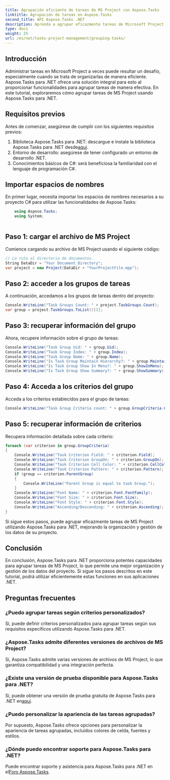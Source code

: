 ```yaml
---
title: Agrupación eficiente de tareas de MS Project con Aspose.Tasks
linktitle: Agrupación de tareas en Aspose.Tasks
second_title: API Aspose.Tasks .NET
description: Aprenda a agrupar eficazmente tareas de Microsoft Project utilizando Aspose.Tasks para .NET.
type: docs
weight: 25
url: /es/net/tasks-project-management/grouping-tasks/
---
```

## Introducción
Administrar tareas en Microsoft Project a veces puede resultar un desafío, especialmente cuando se trata de organizarlas de manera eficiente. Aspose.Tasks para .NET ofrece una solución integral para esto al proporcionar funcionalidades para agrupar tareas de manera efectiva. En este tutorial, exploraremos cómo agrupar tareas de MS Project usando Aspose.Tasks para .NET.
## Requisitos previos
Antes de comenzar, asegúrese de cumplir con los siguientes requisitos previos:
1.  Biblioteca Aspose.Tasks para .NET: descargue e instale la biblioteca Aspose.Tasks para .NET desde[aquí](https://releases.aspose.com/tasks/net/).
2. Entorno de desarrollo: asegúrese de tener configurado un entorno de desarrollo .NET.
3. Conocimientos básicos de C#: será beneficiosa la familiaridad con el lenguaje de programación C#.

## Importar espacios de nombres
En primer lugar, necesita importar los espacios de nombres necesarios a su proyecto C# para utilizar las funcionalidades de Aspose.Tasks:
```csharp
    using Aspose.Tasks;
    using System;
    
```
## Paso 1: cargar el archivo de MS Project
Comience cargando su archivo de MS Project usando el siguiente código:
```csharp
// La ruta al directorio de documentos.
String DataDir = "Your Document Directory";
var project = new Project(DataDir + "YourProjectFile.mpp");
```
## Paso 2: acceder a los grupos de tareas
A continuación, accedamos a los grupos de tareas dentro del proyecto:
```csharp
Console.WriteLine("Task Groups Count: " + project.TaskGroups.Count);
var group = project.TaskGroups.ToList()[1];
```
## Paso 3: recuperar información del grupo
Ahora, recupere información sobre el grupo de tareas:
```csharp
Console.WriteLine("Task Group Uid: " + group.Uid);
Console.WriteLine("Task Group Index: " + group.Index);
Console.WriteLine("Task Group Name: " + group.Name);
Console.WriteLine("Is Task Group Maintain Hierarchy?: " + group.MaintainHierarchy);
Console.WriteLine("Is Task Group Show In Menu?: " + group.ShowInMenu);
Console.WriteLine("Is Task Group Show Summary?: " + group.ShowSummary);
```
## Paso 4: Acceda a los criterios del grupo
Acceda a los criterios establecidos para el grupo de tareas:
```csharp
Console.WriteLine("Task Group Criteria count: " + group.GroupCriteria.Count);
```
## Paso 5: recuperar información de criterios
Recupera información detallada sobre cada criterio:
```csharp
foreach (var criterion in group.GroupCriteria)
{
    Console.WriteLine("Task Criterion Field: " + criterion.Field);
    Console.WriteLine("Task Criterion GroupOn: " + criterion.GroupOn);
    Console.WriteLine("Task Criterion Cell Color: " + criterion.CellColor);
    Console.WriteLine("Task Criterion Pattern: " + criterion.Pattern);
    if (group == criterion.ParentGroup)
    {
        Console.WriteLine("Parent Group is equal to task Group.");
    }
    Console.WriteLine("Font Name: " + criterion.Font.FontFamily);
    Console.WriteLine("Font Size: " + criterion.Font.Size);
    Console.WriteLine("Font Style: " + criterion.Font.Style);
    Console.WriteLine("Ascending/Descending: " + criterion.Ascending);
}
```
Si sigue estos pasos, puede agrupar eficazmente tareas de MS Project utilizando Aspose.Tasks para .NET, mejorando la organización y gestión de los datos de su proyecto.

## Conclusión
En conclusión, Aspose.Tasks para .NET proporciona potentes capacidades para agrupar tareas de MS Project, lo que permite una mejor organización y gestión de los datos del proyecto. Si sigue los pasos descritos en este tutorial, podrá utilizar eficientemente estas funciones en sus aplicaciones .NET.
## Preguntas frecuentes
### ¿Puedo agrupar tareas según criterios personalizados?
Sí, puede definir criterios personalizados para agrupar tareas según sus requisitos específicos utilizando Aspose.Tasks para .NET.
### ¿Aspose.Tasks admite diferentes versiones de archivos de MS Project?
Sí, Aspose.Tasks admite varias versiones de archivos de MS Project, lo que garantiza compatibilidad y una integración perfecta.
### ¿Existe una versión de prueba disponible para Aspose.Tasks para .NET?
 Sí, puede obtener una versión de prueba gratuita de Aspose.Tasks para .NET en[aquí](https://releases.aspose.com/).
### ¿Puedo personalizar la apariencia de las tareas agrupadas?
Por supuesto, Aspose.Tasks ofrece opciones para personalizar la apariencia de tareas agrupadas, incluidos colores de celda, fuentes y estilos.
### ¿Dónde puedo encontrar soporte para Aspose.Tasks para .NET?
 Puede encontrar soporte y asistencia para Aspose.Tasks para .NET en el[Foro Aspose.Tasks](https://forum.aspose.com/c/tasks/15).